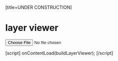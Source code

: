 [title=UNDER CONSTRUCTION]
# layer viewer

<!-- <style>
    * { box-sizing: border-box; }

body { font-family: sans-serif; }

/* ---- grid ---- */

.outer {
  background: #DDD;
    width: 100%;
  resize: vertical;
  height: 400px;
  overflow-x: hidden;
  overflow-y: scroll;
}
/* ---- .grid-item ---- */

.grid-item {
  background: #C09;
  border: 2px solid hsla(0, 0%, 0%, 0.5);
}
button { font-size: 20px; }

</style> -->

<input type='file' id='layer-viewer-file' accept='.zip'>

<div id='layer-viewer-output'></div>

<!-- <h1>Packery - appended, vanilla JS</h1>
<p><button class="append-button">Append items</button></p>
<div class='outer'><div class="grid"></div> -->
<!--
  <div class="grid-item grid-item--width2"></div>
  <div class="grid-item grid-item--height2"></div>
  <div class="grid-item"></div>
  <div class="grid-item"></div>
  <div class="grid-item grid-item--height2"></div>
-->
</div>




[script]
onContentLoad(buildLayerViewer);
[/script]
